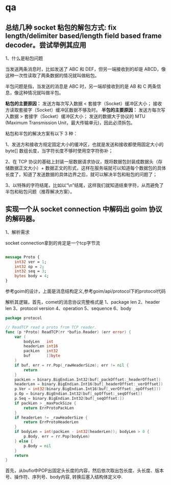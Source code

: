 # qa


## 总结几种 socket 粘包的解包方式: fix length/delimiter based/length field based frame decoder。尝试举例其应用

1、什么是粘包问题

当发送两条消息时，比如发送了 ABC 和 DEF，但另一端接收到的却是 ABCD，像这种一次性读取了两条数据的情况就叫做粘包。

半包问题是指，当发送的消息是 ABC 时，另一端却接收到的是 AB 和 C 两条信息，像这种情况就叫做半包。


**粘包的主要原因：**
发送方每次写入数据 < 套接字（Socket）缓冲区大小；
接收方读取套接字（Socket）缓冲区数据不够及时。
**半包的主要原因：**
发送方每次写入数据 > 套接字（Socket）缓冲区大小；
发送的数据大于协议的 MTU (Maximum Transmission Unit，最大传输单元)，因此必须拆包。


粘包和半包的解决方案有以下 3 种：

1、发送方和接收方规定固定大小的缓冲区，也就是发送和接收都使用固定大小的 byte[] 数组长度，当字符长度不够时使用空字符弥补；

2、在 TCP 协议的基础上封装一层数据请求协议，既将数据包封装成数据头（存储数据正文大小）+ 数据正文的形式，这样在服务端就可以知道每个数据包的具体长度了，知道了发送数据的具体边界之后，就可以解决半包和粘包的问题了；

3、以特殊的字符结尾，比如以“\n”结尾，这样我们就知道结束字符，从而避免了半包和粘包问题（推荐解决方案）。


## 实现一个从 socket connection 中解码出 goim 协议的解码器。

1、解析需求

socket connection拿到的肯定是一个tcp字节流

```proto

message Proto {
    int32 ver = 1;
    int32 op = 2;
    int32 seq = 3;
    bytes body = 4;
}

```

参考goim的设计，上面是消息结构定义,参考goim/api/protocol下的protocol代码

解析其逻辑，首先，comet的消息协议完整格式是
1、package len
2、header len
3、protocol version
4、operation
5、sequence
6、body

```go
package protocol

// ReadTCP read a proto from TCP reader.
func (p *Proto) ReadTCP(rr *bufio.Reader) (err error) {
	var (
		bodyLen   int
		headerLen int16
		packLen   int32
		buf       []byte
	)
	if buf, err = rr.Pop(_rawHeaderSize); err != nil {
		return
	}
	packLen = binary.BigEndian.Int32(buf[_packOffset:_headerOffset])
	headerLen = binary.BigEndian.Int16(buf[_headerOffset:_verOffset])
	p.Ver = int32(binary.BigEndian.Int16(buf[_verOffset:_opOffset]))
	p.Op = binary.BigEndian.Int32(buf[_opOffset:_seqOffset])
	p.Seq = binary.BigEndian.Int32(buf[_seqOffset:])
	if packLen > _maxPackSize {
		return ErrProtoPackLen
	}
	if headerLen != _rawHeaderSize {
		return ErrProtoHeaderLen
	}
	if bodyLen = int(packLen - int32(headerLen)); bodyLen > 0 {
		p.Body, err = rr.Pop(bodyLen)
	} else {
		p.Body = nil
	}
	return
}

```

首先，从bufio中POP出固定头长度的内容，然后依次取出包长度、头长度、版本号、操作符、序列号、body内容,
转换后塞入结构体定义中.